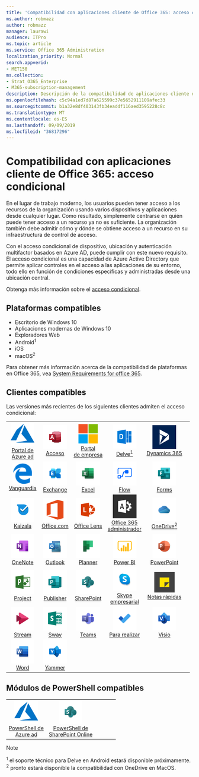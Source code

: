 ```yaml
---
title: 'Compatibilidad con aplicaciones cliente de Office 365: acceso condicional'
ms.author: robmazz
author: robmazz
manager: laurawi
audience: ITPro
ms.topic: article
ms.service: Office 365 Administration
localization_priority: Normal
search.appverid:
- MET150
ms.collection:
- Strat_O365_Enterprise
- M365-subscription-management
description: Descripción de la compatibilidad de aplicaciones cliente de Office 365 para el acceso condicional
ms.openlocfilehash: c5c94a1ed7d87a625599c37e5652911109afec33
ms.sourcegitcommit: b1a32e8df403143fb34eaddf116aed3595228c8c
ms.translationtype: MT
ms.contentlocale: es-ES
ms.lasthandoff: 09/09/2019
ms.locfileid: "36817296"
---
```

# <a name="office-365-client-app-support--conditional-access"></a>Compatibilidad con aplicaciones cliente de Office 365: acceso condicional

En el lugar de trabajo moderno, los usuarios pueden tener acceso a los recursos de la organización usando varios dispositivos y aplicaciones desde cualquier lugar. Como resultado, simplemente centrarse en quién puede tener acceso a un recurso ya no es suficiente. La organización también debe admitir cómo y dónde se obtiene acceso a un recurso en su infraestructura de control de acceso.

Con el acceso condicional de dispositivo, ubicación y autenticación multifactor basados en Azure AD, puede cumplir con este nuevo requisito. El acceso condicional es una capacidad de Azure Active Directory que permite aplicar controles en el acceso a las aplicaciones de su entorno, todo ello en función de condiciones específicas y administradas desde una ubicación central.

Obtenga más información sobre el [acceso condicional](https://docs.microsoft.com/azure/active-directory/conditional-access/).

## <a name="supported-platforms"></a>Plataformas compatibles

 - Escritorio de Windows 10
 - Aplicaciones modernas de Windows 10
 - Exploradores Web
 - Android<sup>1</sup>
 - iOS
 - macOS<sup>2</sup>

Para obtener más información acerca de la compatibilidad de plataformas en Office 365, vea [System Requirements for office 365](https://products.office.com/office-system-requirements).

## <a name="supported-clients"></a>Clientes compatibles

Las versiones más recientes de los siguientes clientes admiten el acceso condicional:

| | | | | | |
|:---:|:---:|:---:|:---:|:---:|:---:|
| ![Icono de Azure](media/o365-azure-64x64.png) <br> [Portal de <br> Azure ad](https://azure.microsoft.com/features/azure-portal/) | ![Icono de acceso](media/o365-access-64x64.png) <br> [Acceso](https://products.office.com/access) | ![Icono del portal de empresa](media/o365-microsoft-64x64.png) <br> [Portal <br> de empresa](https://docs.microsoft.com/intune-user-help/sign-in-to-the-company-portal)  | ![Icono de Delve](media/o365-delve-64x64.png) <br> [Delve<sup>1</sup>](https://products.office.com/business/intelligent-search) | ![Icono de Dynamics 365](media/o365-dynamics365-64x64.png) <br> [Dynamics 365](https://dynamics.microsoft.com) 
| ![Icono de borde](media/o365-edge-64x64.png) <br> [Vanguardia](https://www.microsoft.com/windows/microsoft-edge) | ![Icono de Exchange](media/o365-exchange-64x64.png) <br> [Exchange](https://products.office.com/exchange/exchange-online) | ![Icono de Excel](media/o365-excel-64x64.png) <br> [Excel](https://products.office.com/excel) | ![Icono de flujo](media/o365-flow-64x64.png) <br> [Flow](https://flow.microsoft.com) | ![Icono formularios](media/o365-forms-64x64.png) <br> [Forms](https://flow.microsoft.com/connectors/shared_microsoftforms/microsoft-forms/) 
| ![Icono de Kaizala](media/o365-kaizala-64x64.png) <br> [Kaizala](https://products.office.com/en/business/microsoft-kaizala) | ![Icono de Office.com](media/o365-office-64x64.png) <br> [Office.com](https://www.office.com/) | ![Icono de lente](media/o365-lens-64x64.png) <br> [Office Lens](https://www.microsoft.com/p/office-lens/9wzdncrfj3t8?activetab=pivot%3Aoverviewtab) | ![Icono de Office 365 administrador](media/o365-o365admin-64x64.png) <br> [Office 365 <br> administrador](https://products.office.com/business/manage-office-365-admin-app) | ![Icono de OneDrive para la empresa](media/o365-OneDrive-64x64.png) <br> [OneDrive<sup>2</sup>](https://products.office.com/onedrive-for-business/online-cloud-storage) 
| ![Icono de OneNote](media/o365-OneNote-64x64.png) <br> [OneNote](https://products.office.com/onenote) | ![Icono de Outlook](media/o365-outlook-64x64.png) <br> [Outlook](https://products.office.com/outlook) | ![Icono de Planner](media/o365-planner-64x64.png) <br> [Planner](https://products.office.com/business/task-management-software) | ![Icono de PowerBI](media/o365-powerbi-64x64.png) <br> [Power BI](https://powerbi.microsoft.com) | ![Icono de PowerPoint](media/o365-powerpoint-64x64.png) <br> [PowerPoint](https://products.office.com/powerpoint) 
| ![Icono de proyecto](media/o365-project-64x64.png) <br> [Project](https://products.office.com/project) | ![Icono de Publisher](media/o365-publisher-64x64.png) <br> [Publisher](https://products.office.com/publisher) | ![Icono de SharePoint](media/o365-sharepoint-64x64.png) <br> [SharePoint](https://products.office.com/sharepoint) | ![Icono de Skype empresarial](media/o365-skypeforbusiness-64x64.png) <br> [Skype <br> empresarial](https://www.skype.com/business/) | ![Icono de notas adhesivas](media/o365-stickynotes-64x64.png) <br> [Notas rápidas](https://www.microsoft.com/p/microsoft-sticky-notes/9nblggh4qghw) 
| ![Icono de secuencia](media/o365-stream-64x64.png) <br> [Stream](https://stream.microsoft.com) | ![Icono de Sway](media/o365-sway-64x64.png) <br> [Sway](https://sway.com) | ![Icono de Teams](media/o365-teams-64x64.png) <br> [Teams](https://products.office.com/microsoft-teams/group-chat-software) | ![Icono de tareas pendientes](media/o365-todo-64x64.png) <br> [Para realizar](https://todo.microsoft.com) | ![Icono de Visio](media/o365-visio-64x64.png) <br> [Visio](https://products.office.com/visio/flowchart-software) 
| ![Icono de Word](media/o365-word-64x64.png) <br> [Word](https://products.office.com/word) | ![Icono de Yammer](media/o365-yammer-64x64.png) <br> [Yammer](https://products.office.com/yammer/yammer-overview)

## <a name="supported-powershell-modules"></a>Módulos de PowerShell compatibles

| | | | | | |
|:---:|:---:|:---:|:---:|:---:|:---:|
| ![Icono de Azure](media/o365-azure-64x64.png) <br> [PowerShell de <br> Azure ad](https://docs.microsoft.com/powershell/azure/active-directory/overview?view=azureadps-2.0) | ![Icono de SharePoint](media/o365-sharepoint-64x64.png) <br> [PowerShell de <br> SharePoint Online](https://docs.microsoft.com/sharepoint/manage-team-and-communication-sites-in-powershell)

> [!NOTE]
> <sup>1</sup> el soporte técnico para Delve en Android estará disponible próximamente. <br>
> <sup>2</sup> pronto estará disponible la compatibilidad con OneDrive en MacOS.
